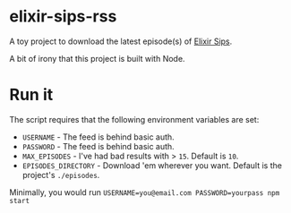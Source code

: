 elixir-sips-rss
===============

A toy project to download the latest episode(s) of [Elixir Sips](http://elixirsips.com/).

A bit of irony that this project is built with Node.

# Run it

The script requires that the following environment variables are set:

- `USERNAME` - The feed is behind basic auth.
- `PASSWORD` - The feed is behind basic auth.
- `MAX_EPISODES` - I've had bad results with > `15`. Default is `10`.
- `EPISODES_DIRECTORY` - Download 'em wherever you want. Default is the project's `./episodes`.

Minimally, you would run `USERNAME=you@email.com PASSWORD=yourpass npm start`
